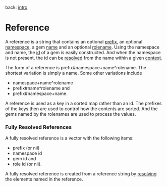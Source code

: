 back: [intro](../intro.md)

# Reference
A reference is a string that contains an optional [prefix](basics/prefix.md), an optional [namespace](basics/namespace.md), a gem [name](basics/name.md) and an optional [rolename](basics/rolename.md). Using the namespace and name, the [id](basics/id.md) of a gem is easily constructed. And when the namespace is not present, the id can be [resolved](basics/context.md#Resolving%20Names) from the name within a given [context](basics/context.md).

The form of a reference is prefix#namespace+name^rolename. The shortest variation is simply a name. Some other variations include
- namespace+name^rolename
- prefix#name^rolename and
- prefix#namespace+name.

A reference is used as a key in a sorted map rather than an id. The prefixes of the keys then are used to control how the contents are sorted. And the gems named by the rolenames are used to process the values.

### Fully Resolved References

A fully resolved reference is a vector with the following items:

- prefix (or nil)
- namespace id
- gem id and
- role id (or nil).

A fully resolved reference is created from a reference string by [resolving](basics/context.md#Resolving%20Names) the elements named in the reference.